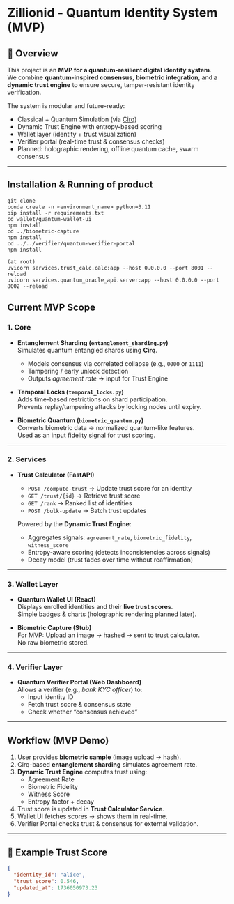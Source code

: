 # Zillionid - Quantum Identity System (MVP)

## 🔹 Overview
This project is an **MVP for a quantum-resilient digital identity system**.  
We combine **quantum-inspired consensus**, **biometric integration**, and a **dynamic trust engine** to ensure secure, tamper-resistant identity verification.

The system is modular and future-ready:
-  Classical + Quantum Simulation (via [Cirq](https://quantumai.google/cirq))  
-  Dynamic Trust Engine with entropy-based scoring  
-  Wallet layer (identity + trust visualization)  
-  Verifier portal (real-time trust & consensus checks)  
-  Planned: holographic rendering, offline quantum cache, swarm consensus

---

## Installation & Running of product
```
git clone 
conda create -n <environment_name> python=3.11
pip install -r requirements.txt
cd wallet/quantum-wallet-ui 
npm install
cd ../biometric-capture 
npm install
cd ../../verifier/quantum-verifier-portal
npm install
```
```run
(at root)
uvicorn services.trust_calc.calc:app --host 0.0.0.0 --port 8001 --reload
uvicorn services.quantum_oracle_api.server:app --host 0.0.0.0 --port 8002 --reload
```

##  Current MVP Scope

### 1. **Core**
- **Entanglement Sharding (`entanglement_sharding.py`)**  
  Simulates quantum entangled shards using **Cirq**.  
  - Models consensus via correlated collapse (e.g., `0000` or `1111`)  
  - Tampering / early unlock detection  
  - Outputs *agreement rate* → input for Trust Engine  

- **Temporal Locks (`temporal_locks.py`)**  
  Adds time-based restrictions on shard participation.  
  Prevents replay/tampering attacks by locking nodes until expiry.

- **Biometric Quantum (`biometric_quantum.py`)**  
  Converts biometric data → normalized quantum-like features.  
  Used as an input fidelity signal for trust scoring.

---

### 2. **Services**
- **Trust Calculator (FastAPI)**  
  - `POST /compute-trust` → Update trust score for an identity  
  - `GET /trust/{id}` → Retrieve trust score  
  - `GET /rank` → Ranked list of identities  
  - `POST /bulk-update` → Batch trust updates  

  Powered by the **Dynamic Trust Engine**:
  - Aggregates signals: `agreement_rate`, `biometric_fidelity`, `witness_score`  
  - Entropy-aware scoring (detects inconsistencies across signals)  
  - Decay model (trust fades over time without reaffirmation)  

---

### 3. **Wallet Layer**
- **Quantum Wallet UI (React)**  
  Displays enrolled identities and their **live trust scores**.  
  Simple badges & charts (holographic rendering planned later).  

- **Biometric Capture (Stub)**  
  For MVP: Upload an image → hashed → sent to trust calculator.  
  No raw biometric stored.  

---

### 4. **Verifier Layer**
- **Quantum Verifier Portal (Web Dashboard)**  
  Allows a verifier (e.g., *bank KYC officer*) to:  
  - Input identity ID  
  - Fetch trust score & consensus state  
  - Check whether “consensus achieved”  

---

## Workflow (MVP Demo)
1. User provides **biometric sample** (image upload → hash).  
2. Cirq-based **entanglement sharding** simulates agreement rate.  
3. **Dynamic Trust Engine** computes trust using:  
   - Agreement Rate  
   - Biometric Fidelity  
   - Witness Score  
   - Entropy factor + decay  
4. Trust score is updated in **Trust Calculator Service**.  
5. Wallet UI fetches scores → shows them in real-time.  
6. Verifier Portal checks trust & consensus for external validation.

---

## 🔹 Example Trust Score
```json
{
  "identity_id": "alice",
  "trust_score": 0.546,
  "updated_at": 1736050973.23
}
